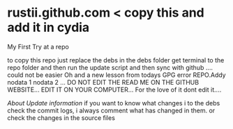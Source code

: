 rustii.github.com < copy this and add it in cydia
=================

My First Try at a repo

to copy this repo just replace the debs in the debs folder get terminal to the repo folder and then run the update script and then sync with github ….
could not be easier
Oh and a new lesson from todays GPG error REPO.Addy nodata 1 nodata 2 ... DO NOT EDIT THE READ ME ON THE GITHUB WEBSITE... EDIT IT ON YOUR COMPUTER...
For the love of it dont edit it....

*About Update information*
if you want to know what changes i to the debs check the commit logs, i always comment what has changed in them.
or check the changes in the source files
